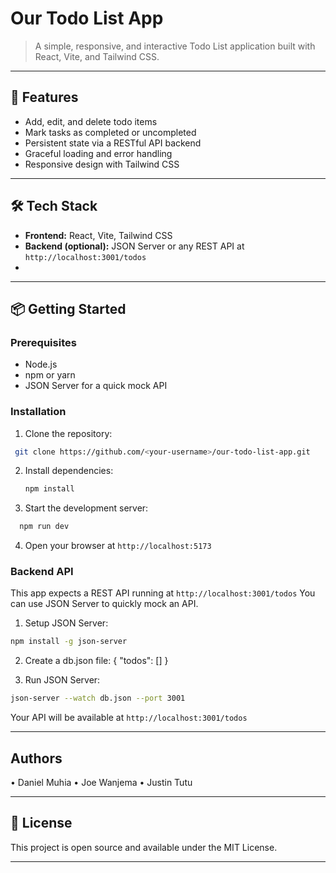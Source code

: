 # Our Todo List App

> A simple, responsive, and interactive Todo List application built with React, Vite, and Tailwind CSS.

---

## 🚀 Features

- Add, edit, and delete todo items
- Mark tasks as completed or uncompleted
- Persistent state via a RESTful API backend
- Graceful loading and error handling
- Responsive design with Tailwind CSS

---

## 🛠️ Tech Stack

- **Frontend:** React, Vite, Tailwind CSS
- **Backend (optional):** JSON Server or any REST API at `http://localhost:3001/todos`
- 

---

## 📦 Getting Started

### Prerequisites

- Node.js 
- npm or yarn
- JSON Server for a quick mock API

### Installation

1. Clone the repository:
  ```bash
   git clone https://github.com/<your-username>/our-todo-list-app.git
   ```
2. Install dependencies:
   ```bash
   npm install
   ```
3. Start the development server:
  ```bash
    npm run dev
  ```
4. Open your browser at `http://localhost:5173`

###  Backend API
This app expects a REST API running at `http://localhost:3001/todos`
You can use JSON Server to quickly mock an API.

1. Setup JSON Server:
  ```bash
  npm install -g json-server
  ```
2. Create a db.json file:
{
  "todos": []
}

3. Run JSON Server:
  ```bash
  json-server --watch db.json --port 3001
  ```

Your API will be available at `http://localhost:3001/todos`

---

## Authors
• Daniel Muhia
• Joe Wanjema
• Justin Tutu

--- 

## 📜 License 
This project is open source and available under the MIT License.

---




